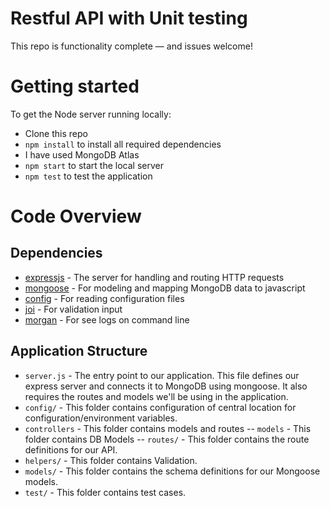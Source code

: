 # Restful API with Unit testing
This repo is functionality complete — and issues welcome!

# Getting started

To get the Node server running locally:

- Clone this repo
- `npm install` to install all required dependencies
- I have used MongoDB Atlas
- `npm start` to start the local server
- `npm test` to test the application
# Code Overview

## Dependencies

- [expressjs](https://github.com/expressjs/express) - The server for handling and routing HTTP requests
- [mongoose](https://github.com/Automattic/mongoose) - For modeling and mapping MongoDB data to javascript 
- [config](https://github.com/lorenwest/node-config/wiki/Configuration-Files) - For reading configuration files
- [joi](https://github.com/sideway/joi) - For validation input
- [morgan](https://github.com/expressjs/morgan) - For see logs on command line


## Application Structure

- `server.js` - The entry point to our application. This file defines our express server and connects it to MongoDB using mongoose. It also requires the routes and models we'll be using in the application.
- `config/` - This folder contains configuration of central location for configuration/environment variables.
- `controllers` - This folder contains models and routes
-- `models` - This folder contains DB Models
-- `routes/` - This folder contains the route definitions for our API.
- `helpers/` - This folder contains Validation.
- `models/` - This folder contains the schema definitions for our Mongoose models.
- `test/` - This folder contains test cases.

